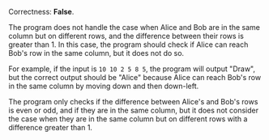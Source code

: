 Correctness: **False**.

The program does not handle the case when Alice and Bob are in the same column but on different rows, and the difference between their rows is greater than 1. In this case, the program should check if Alice can reach Bob's row in the same column, but it does not do so.

For example, if the input is `10 10 2 5 8 5`, the program will output "Draw", but the correct output should be "Alice" because Alice can reach Bob's row in the same column by moving down and then down-left.

The program only checks if the difference between Alice's and Bob's rows is even or odd, and if they are in the same column, but it does not consider the case when they are in the same column but on different rows with a difference greater than 1.